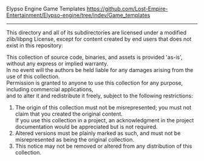 Elypso Engine Game Templates
https://github.com/Lost-Empire-Entertainment/Elypso-engine/tree/indev/Game_templates

---

This directory and all of its subdirectories are licensed under a modified zlib/libpng License, except for content created by end users that does not exist in this repository:

This collection of source code, binaries, and assets is provided 'as-is', without any express or implied warranty.  
In no event will the authors be held liable for any damages arising from the use of this collection.  
Permission is granted to anyone to use this collection for any purpose, including commercial applications,  
and to alter it and redistribute it freely, subject to the following restrictions:

1. The origin of this collection must not be misrepresented; you must not claim that you created the original content.  
   If you use this collection in a project, an acknowledgment in the project documentation would be appreciated but is not required.  
2. Altered versions must be plainly marked as such, and must not be misrepresented as being the original collection.  
3. This notice may not be removed or altered from any distribution of this collection.

